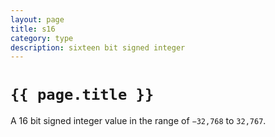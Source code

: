 ```yaml
---
layout: page
title: s16
category: type
description: sixteen bit signed integer
---
```


# `{{ page.title }}`

A 16 bit signed integer value in the range of `−32,768` to `32,767`.
